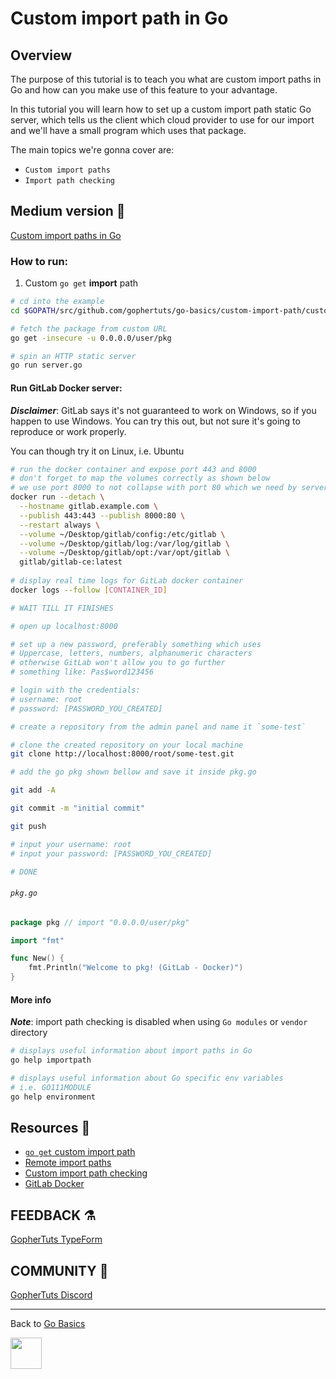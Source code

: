 # Custom **import** path in Go

## Overview

The purpose of this tutorial is to teach you what are custom import
paths in Go and how can you make use of this feature to your advantage.

In this tutorial you will learn how to set up a custom import path
static Go server, which tells us the client which cloud provider
to use for our import and we'll have a small program
which uses that package.

The main topics we're gonna cover are:

- `Custom import paths`
- `Import path checking`

## Medium version 📖

[Custom import paths in Go](https://medium.com/@gophertuts/packages-in-go-df5438123548)

### How to run:

1. Custom `go get` **import** path

```bash
# cd into the example
cd $GOPATH/src/github.com/gophertuts/go-basics/custom-import-path/custom-path

# fetch the package from custom URL
go get -insecure -u 0.0.0.0/user/pkg

# spin an HTTP static server
go run server.go
```

#### Run GitLab Docker server:

***Disclaimer***: GitLab says it's not guaranteed to work on Windows,
so if you happen to use Windows. You can try this out, but not
sure it's going to reproduce or work properly.

You can though try it on Linux, i.e. Ubuntu

```bash
# run the docker container and expose port 443 and 8000
# don't forget to map the volumes correctly as shown below
# we use port 8000 to not collapse with port 80 which we need by server.go
docker run --detach \
  --hostname gitlab.example.com \
  --publish 443:443 --publish 8000:80 \
  --restart always \
  --volume ~/Desktop/gitlab/config:/etc/gitlab \
  --volume ~/Desktop/gitlab/log:/var/log/gitlab \
  --volume ~/Desktop/gitlab/opt:/var/opt/gitlab \
  gitlab/gitlab-ce:latest
  
# display real time logs for GitLab docker container
docker logs --follow [CONTAINER_ID]

# WAIT TILL IT FINISHES

# open up localhost:8000

# set up a new password, preferably something which uses
# Uppercase, letters, numbers, alphanumeric characters
# otherwise GitLab won't allow you to go further
# something like: Pas$word123456

# login with the credentials:
# username: root
# password: [PASSWORD_YOU_CREATED]

# create a repository from the admin panel and name it `some-test`

# clone the created repository on your local machine
git clone http://localhost:8000/root/some-test.git

# add the go pkg shown bellow and save it inside pkg.go

git add -A

git commit -m "initial commit"

git push

# input your username: root
# input your password: [PASSWORD_YOU_CREATED]

# DONE
```

###### `pkg.go`
```go
package pkg // import "0.0.0.0/user/pkg"

import "fmt"

func New() {
	fmt.Println("Welcome to pkg! (GitLab - Docker)")
}
```

#### More info

***Note***: import path checking is disabled when using
`Go modules` or `vendor` directory

```bash
# displays useful information about import paths in Go
go help importpath

# displays useful information about Go specific env variables
# i.e. GO111MODULE
go help environment
```

## Resources 💎

- [`go get` custom import path](https://jve.linuxwall.info/blog/index.php?post/2015/08/26/Hosting_Go_code_on_Github_with_custom_import_path)
- [Remote import paths](https://golang.org/cmd/go/#hdr-Remote_import_paths)
- [Custom import path checking](https://docs.google.com/document/d/1jVFkZTcYbNLaTxXD9OcGfn7vYv5hWtPx9--lTx1gPMs/edit)
- [GitLab Docker](https://docs.gitlab.com/omnibus/docker/)

## FEEDBACK ⚗

[GopherTuts TypeForm](http://feedback.gophertuts.com)

## COMMUNITY 🙌

[GopherTuts Discord](https://discord.gg/4sgecdh)

---

Back to
[Go Basics](https://github.com/gophertuts/go-basics)

<img src="https://github.com/gophertuts/go-basics/raw/master/gophertuts.svg?sanitize=true" width="50px"/>
